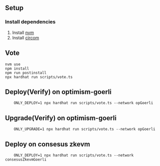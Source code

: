 
## Setup
### Install dependencies
1. Install [nvm](https://github.com/nvm-sh/nvm)
2. Install [circom](https://docs.circom.io/getting-started/installation/)

## Vote
```shell
nvm use
npm install
npm run postinstall
npx hardhat run scripts/vote.ts
```

## Deploy(Verify) on optimism-goerli
```shell
    ONLY_DEPLOY=1 npx hardhat run scripts/vote.ts --network opGoerli
```

## Upgrade(Verify) on optimism-goerli
```shell
    ONLY_UPGRADE=1 npx hardhat run scripts/vote.ts --network opGoerli
```

## Deploy on consesus zkevm
```shell
    ONLY_DEPLOY=1 npx hardhat run scripts/vote.ts --network consesusZkevmGoerli
```

   
